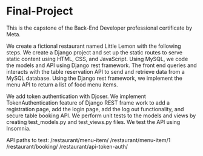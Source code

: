 # Final-Project

This is the capstone of the Back-End Developer professional certificate by Meta. 

We create a fictional restaurant named Little Lemon with the following steps.
We create a Django project and set up the static routes to serve static content using HTML, CSS, and JavaScript. 
Using MySQL, we code the models and API using Django rest framework. 
The front end queries and interacts with the table reservation API to send and retrieve data from a MySQL database.
Using the Django rest framework, we implement the menu API to return a list of food menu items.

We add token authentication with Djoser. We implement TokenAuthentication feature of Django REST frame work 
to add a registration page, add the login page, add the log out functionality, and secure table booking API. 
We perform unit tests to the models and views by creating test_models.py and test_views.py files. We test
the API using Insomnia.

API paths to test: 
/restaurant/menu-item/
/restaurant/menu-item/1
/restaurant/booking/
/restaurant/api-token-auth/